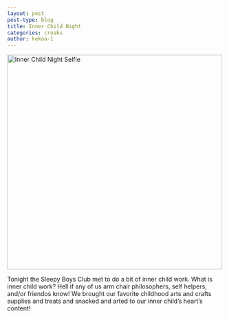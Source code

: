 ```yaml
---
layout: post
post-type: blog
title: Inner Child Night
categories: croaks
author: kekoa-1
---
```


<img src="https://drive.google.com/uc?export=view&id=17sylOrjiTdbrTXGw8YMfuvuFziUECF-9" alt="Inner Child Night Selfie" width="500"/>

Tonight the Sleepy Boys Club met to do a bit of inner child work. What is inner child work? Hell if any of us arm chair philosophers, self helpers, and/or friendos know! We brought our favorite childhood arts and crafts supplies and treats and snacked and arted to our inner child’s heart’s content!
